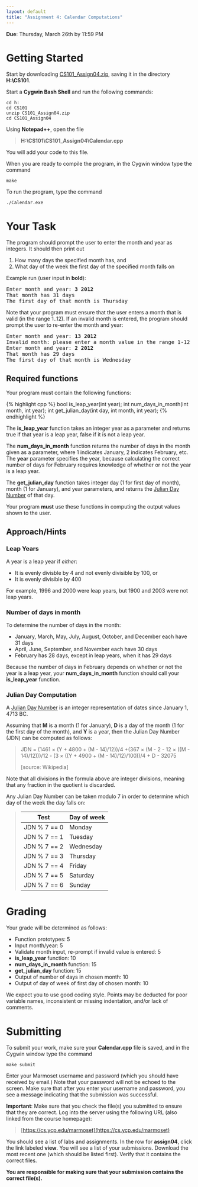 ```yaml
---
layout: default
title: "Assignment 4: Calendar Computations"
---
```


**Due**: Thursday, March 26th by 11:59 PM

Getting Started
===============

Start by downloading [CS101\_Assign04.zip](CS101_Assign04.zip), saving it in the directory **H:\\CS101**.

Start a **Cygwin Bash Shell** and run the following commands:

    cd h:
    cd CS101
    unzip CS101_Assign04.zip
    cd CS101_Assign04

Using **Notepad++**, open the file

> **H:\\CS101\\CS101\_Assign04\\Calendar.cpp**

You will add your code to this file.

When you are ready to compile the program, in the Cygwin window type the command

    make

To run the program, type the command

    ./Calendar.exe

Your Task
=========

The program should prompt the user to enter the month and year as integers. It should then print out

1.  How many days the specified month has, and
2.  What day of the week the first day of the specified month falls on

Example run (user input in **bold**):

<pre>
Enter month and year: <b>3 2012</b>
That month has 31 days
The first day of that month is Thursday
</pre>

Note that your program must ensure that the user enters a month that is valid (in the range 1..12). If an invalid month is entered, the program should prompt the user to re-enter the month and year:

<pre>
Enter month and year: <b>13 2012</b>
Invalid month: please enter a month value in the range 1-12
Enter month and year: <b>2 2012</b>
That month has 29 days
The first day of that month is Wednesday
</pre>

Required functions
------------------

Your program must contain the following functions:

{% highlight cpp %}
bool is_leap_year(int year);
int num_days_in_month(int month, int year);
int get_julian_day(int day, int month, int year);
{% endhighlight %}

The **is\_leap\_year** function takes an integer year as a parameter and returns true if that year is a leap year, false if it is not a leap year.

The **num\_days\_in\_month** function returns the number of days in the month given as a parameter, where 1 indicates January, 2 indicates February, etc. The **year** parameter specifies the year, because calculating the correct number of days for February requires knowledge of whether or not the year is a leap year.

The **get\_julian\_day** function takes integer day (1 for first day of month), month (1 for January), and year parameters, and returns the [Julian Day Number](http://en.wikipedia.org/wiki/Julian_day) of that day.

Your program **must** use these functions in computing the output values shown to the user.

Approach/Hints
--------------

### Leap Years

A year is a leap year if *either*:

-   It is evenly divisble by 4 and not evenly divisible by 100, or
-   It is evenly divisible by 400

For example, 1996 and 2000 were leap years, but 1900 and 2003 were not leap years.

### Number of days in month

To determine the number of days in the month:

-   January, March, May, July, August, October, and December each have 31 days
-   April, June, September, and November each have 30 days
-   February has 28 days, except in leap years, when it has 29 days

Because the number of days in February depends on whether or not the year is a leap year, your **num\_days\_in\_month** function should call your **is\_leap\_year** function.

### Julian Day Computation

A [Julian Day Number](http://en.wikipedia.org/wiki/Julian_day) is an integer representation of dates since January 1, 4713 BC.

Assuming that **M** is a month (1 for January), **D** is a day of the month (1 for the first day of the month), and **Y** is a year, then the Julian Day Number (JDN) can be computed as follows:

> JDN = (1461 × (Y + 4800 + (M - 14)/12))/4 +(367 × (M - 2 - 12 × ((M - 14)/12)))/12 - (3 × ((Y + 4900 + (M - 14)/12)/100))/4 + D - 32075
>
> [source: Wikipedia]

Note that all divisions in the formula above are integer divisions, meaning that any fraction in the quotient is discarded.

Any Julian Day Number can be taken modulo 7 in order to determine which day of the week the day falls on:

> Test | Day of week
> ---- | -----------
> JDN % 7 == 0 | Monday
> JDN % 7 == 1 | Tuesday
> JDN % 7 == 2 | Wednesday
> JDN % 7 == 3 | Thursday
> JDN % 7 == 4 | Friday
> JDN % 7 == 5 | Saturday
> JDN % 7 == 6 | Sunday

Grading
=======

Your grade will be determined as follows:

* Function prototypes: 5
* Input month/year: 5
* Validate month input, re-prompt if invalid value is entered: 5
* **is\_leap\_year** function: 10
* **num\_days\_in\_month** function: 15
* **get\_julian\_day** function: 15
* Output of number of days in chosen month: 10
* Output of day of week of first day of chosen month: 10

We expect you to use good coding style.  Points may be deducted for poor variable names, inconsistent or missing indentation, and/or lack of comments.

Submitting
==========

To submit your work, make sure your **Calendar.cpp** file is saved, and in the Cygwin window type the command

    make submit

Enter your Marmoset username and password (which you should have received by email.) Note that your password will not be echoed to the screen. Make sure that after you enter your username and password, you see a message indicating that the submission was successful.

**Important**: Make sure that you check the file(s) you submitted to ensure that they are correct. Log into the server using the following URL (also linked from the course homepage):

> [https://cs.ycp.edu/marmoset](https://cs.ycp.edu/marmoset)

You should see a list of labs and assignments. In the row for **assign04**, click the link labeled **view**. You will see a list of your submissions. Download the most recent one (which should be listed first). Verify that it contains the correct files.

**You are responsible for making sure that your submission contains the correct file(s).**
